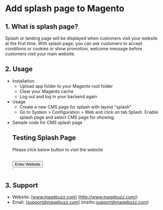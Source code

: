 # Add splash page to Magento
## 1. What is splash page?
Splash or landing page will be displayed when customers visit your website at the first time. 
With  splash page, you can ask customers to accept conditions or cookies or show promotion, welcome message before customers visit your main website.

## 2. Usage
* Installation
	* Upload app folder to your Magento root folder
	* Clear your Magento cache
	* Log out and log in your backend again 
* Usage 
	* Create a new CMS page for splash with layout "splash"
	* Go to System > Configuration > Web and click on tab Splash. Enable splash page and select CMS page for showing. 
* Sample code for CMS splash page
	`
	<div class="wrap">
		<div class="sub-head">
			<h2>Testing Splash Page</h2>
			<p>Please click below button to visit the website</p>
			<button id="enter-website-button" class="button" style="margin-top: 15px;" type="button"><span><span>Enter Website</span></span></button>
		</div>
	</div>
	`

## 3. Support
* Website: [www.magebuzz.com] (http://www.magebuzz.com/)
* Email: [support@magebuzz.com] (mailto:support@magebuzz.com)
